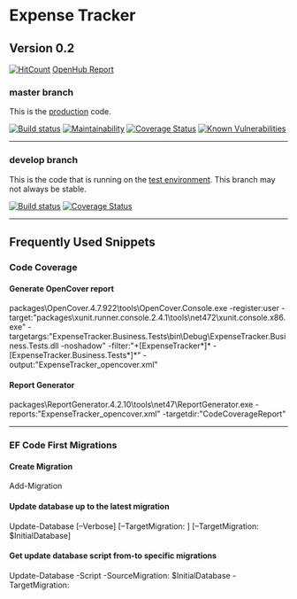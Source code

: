 # Expense Tracker

## Version 0.2

[![HitCount](http://hits.dwyl.io/chakian/expense-tracker-web-ui.svg)](http://hits.dwyl.io/chakian/expense-tracker-web-ui) 
[OpenHub Report](https://www.openhub.net/p/756697)

### master branch

This is the [production](https://harcama.cagdaskorkut.com) code.

[![Build status](https://ci.appveyor.com/api/projects/status/brlasjaa4a8q5e42?svg=true&branch=master)](https://ci.appveyor.com/project/chakian/expense-tracker-web-ui/branch/master)
[![Maintainability](https://api.codeclimate.com/v1/badges/b8397f345904e943f1fa/maintainability)](https://codeclimate.com/github/chakian/expense-tracker-web-ui/maintainability)
[![Coverage Status](https://coveralls.io/repos/github/chakian/expense-tracker-web-ui/badge.svg?branch=master)](https://coveralls.io/github/chakian/expense-tracker-web-ui?branch=master)
[![Known Vulnerabilities](https://snyk.io/test/github/chakian/expense-tracker-web-ui/badge.svg)](https://snyk.io/test/github/chakian/expense-tracker-web-ui) 

-----

### develop branch

This is the code that is running on the [test environment](https://harcatest.cagdaskorkut.com). This branch may not always be stable.

[![Build status](https://ci.appveyor.com/api/projects/status/brlasjaa4a8q5e42?svg=true&branch=develop)](https://ci.appveyor.com/project/chakian/expense-tracker-web-ui/branch/develop)
[![Coverage Status](https://coveralls.io/repos/github/chakian/expense-tracker-web-ui/badge.svg?branch=develop)](https://coveralls.io/github/chakian/expense-tracker-web-ui?branch=develop)

-----

## Frequently Used Snippets

### Code Coverage

#### Generate OpenCover report

packages\OpenCover.4.7.922\tools\OpenCover.Console.exe -register:user -target:"packages\xunit.runner.console.2.4.1\tools\net472\xunit.console.x86.exe" -targetargs:"ExpenseTracker.Business.Tests\bin\Debug\ExpenseTracker.Business.Tests.dll -noshadow" -filter:"+[ExpenseTracker*]* -[ExpenseTracker.Business.Tests*]*" -output:"ExpenseTracker_opencover.xml"

#### Report Generator

packages\ReportGenerator.4.2.10\tools\net47\ReportGenerator.exe -reports:"ExpenseTracker_opencover.xml" -targetdir:"CodeCoverageReport"

-----

### EF Code First Migrations

#### Create Migration

Add-Migration <NameOfMigration>

#### Update database up to the latest migration

Update-Database [–Verbose] [–TargetMigration: <NameOfMigration>] [–TargetMigration: $InitialDatabase]

#### Get update database script from-to specific migrations

Update-Database -Script -SourceMigration: $InitialDatabase -TargetMigration: <NameOfMigration>

